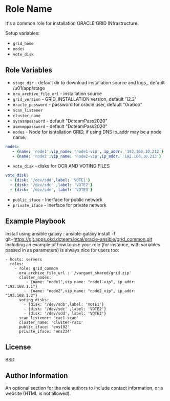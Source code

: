 Role Name
=========

It's a common role for installation ORACLE GRID INfrastructure.

Setup variables: 
 - `grid_home`
 - `nodes`
 - `vote_disk`

Role Variables
--------------
- `stage_dir`  - default dir to download installation source and logs., default /u01/app/stage
- `ora_archive_file_url` - installation source
- `grid_version` - GRID_INSTALLATION version, default '12.2'
- `oracle_password` - password for oracle user, default "0ra6oo"
- `scan_listener`
- `cluster_name`
- `sysasmpassword` -  default "DcteamPass2020"
- `asmnmppassword` -  default "DcteamPass2020"
- `nodes` - Node for isntallation GRID, if using DNS ip_addr may be a node name.
```yaml
nodes:
   - {name: 'node1',vip_name: 'node1-vip', ip_addr: '192.168.10.212'}
   - {name: 'node2',vip_name: 'node2-vip',ip_addr: '192.168.10.213'}
```
- `vote_disk` - disks for OCR AND VOTING FILES
```yaml
vote_disk:
  - {disk: '/dev/sdd',label: 'VOTE1'}
  - {disk: '/dev/sdc' ,label: 'VOTE2'}
  - {disk: '/dev/sde', label: 'VOTE3'}
```  
- `public_iface` - Inerface for public network
- `private_iface` - Inerface for private network

Example Playbook
----------------
Install using ansible galaxy : ansible-galaxy install -f git+https://git.apps.okd.dcteam.local/oracle-ansible/grid_common.git
Including an example of how to use your role (for instance, with variables passed in as parameters) is always nice for users too:

    - hosts: servers
      roles:
        - role: grid_common
          ora_archive_file_url : '/vargant_shared/grid.zip'
          cluster_nodes:
             - {name: "node1",vip_name: "node1-vip", ip_addr: "192.168.1.1"}
            -  {name: "node2",vip_name: "node2_vip", ip_addr: "192.168.1.2"}
          voting_disks:
            - {disk: '/dev/sdb',label: 'VOTE1'}
            - {disk: '/dev/sdc' ,label: 'VOTE2'}
            - {disk: '/dev/sdd', label: 'VOTE3'}    
          scan_listener: 'rac1-scan'
          cluster_name: 'cluster-rac1'  
          public_iface: 'ens192' 
          private_iface: 'ens224'



License
-------

BSD

Author Information
------------------

An optional section for the role authors to include contact information, or a website (HTML is not allowed).
